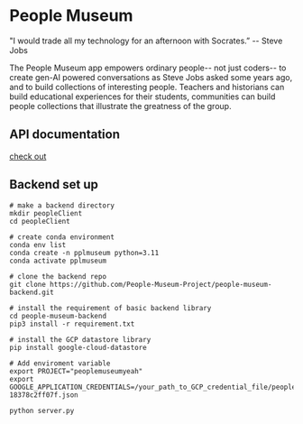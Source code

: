 # People Museum
"I would trade all my technology for an afternoon with Socrates.” -- Steve Jobs

The People Museum app empowers ordinary people-- not just coders-- to create gen-AI powered conversations as Steve Jobs asked some years ago, and to build collections of interesting people. Teachers and historians can build educational experiences for their students, communities can build people collections that illustrate the greatness of the group.

## API documentation
[check out](API-doc.md)

##  Backend set up
```commandline
# make a backend directory
mkdir peopleClient
cd peopleClient

# create conda environment
conda env list
conda create -n pplmuseum python=3.11
conda activate pplmuseum

# clone the backend repo
git clone https://github.com/People-Museum-Project/people-museum-backend.git

# install the requirement of basic backend library
cd people-museum-backend
pip3 install -r requirement.txt

# install the GCP datastore library
pip install google-cloud-datastore

# Add enviroment variable
export PROJECT="peoplemuseumyeah"
export GOOGLE_APPLICATION_CREDENTIALS=/your_path_to_GCP_credential_file/peoplemuseumyeah-18378c2ff07f.json

python server.py
```